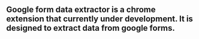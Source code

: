 ## Google form data extractor is a chrome extension that currently under development. It is designed to extract data from google forms.
